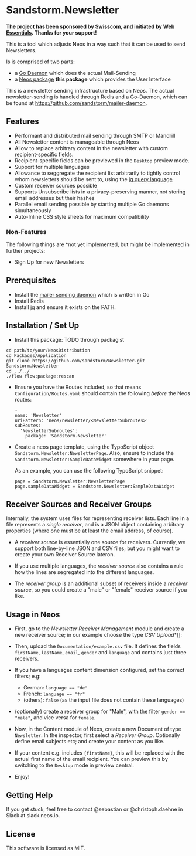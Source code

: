 # Sandstorm.Newsletter

**The project has been sponsored by [Swisscom](https://www.swisscom.ch), and initiated by [Web Essentials](http://www.web-essentials.asia/). Thanks for your support!**

This is a tool which adjusts Neos in a way such that it can be used to send Newsletters.

Is is comprised of two parts:

- a [Go Daemon](https://github.com/sandstorm/mailer-daemon) which does the actual Mail-Sending
- a [Neos package](https://github.com/sandstorm/Sandstorm.Newsletter) **this package** which provides the User Interface

This is a newsletter sending infrastructure based on Neos. The actual newsletter-sending is handled
through Redis and a Go-Daemon, which can be found at https://github.com/sandstorm/mailer-daemon.

## Features

* Performant and distributed mail sending through SMTP or Mandrill
* All Newsletter content is manageable through Neos
* Allow to replace arbitrary content in the newsletter with custom recipient-specific fields.
* Recipient-specific fields can be previewed in the `Desktop` preview mode.
* Support for multiple languages
* Allowance to seggregate the recipient list arbitrarily to tightly control whom newsletters should be sent to, using the [jq query language](https://stedolan.github.io/jq/manual/)
* Custom receiver sources possible
* Supports Unsubscribe lists in a privacy-preserving manner, not storing email addresses but their hashes
* Parallel email sending possible by starting multiple Go daemons simultaneously
* Auto-Inline CSS style sheets for maximum compatibility

### Non-Features

The following things are *not yet implemented, but might be implemented in further projects:

* Sign Up for new Newsletters

## Prerequisites

* Install the [mailer sending daemon](https://github.com/sandstorm/mailer-daemon/releases) which is written in Go
* Install Redis
* Install [jq](https://stedolan.github.io/jq/) and ensure it exists on the PATH.

## Installation / Set Up

* Install this package: TODO through packagist
```
cd path/to/your/NeosDistribution
cd Packages/Application
git clone https://github.com/sandstorm/Newsletter.git Sandstorm.Newsletter
cd ../../
./flow flow:package:rescan
```

* Ensure you have the Routes included, so that means `Configuration/Routes.yaml` should contain the following
  *before* the Neos routes:
  ```
  -
  name: 'Newsletter'
  uriPattern: 'neos/newsletter/<NewsletterSubroutes>'
  subRoutes:
    'NewsletterSubroutes':
      package: 'Sandstorm.Newsletter'

  ```

* Create a neos page template, using the TypoScript object `Sandstorm.Newsletter:NewsletterPage`.
  Also, ensure to include the `Sandstorm.Newsletter:SampleDataWidget` somewhere in your page.

  As an example, you can use the following TypoScript snippet:
  
  ```
  page = Sandstorm.Newsletter:NewsletterPage
  page.sampleDataWidget = Sandstorm.Newsletter:SampleDataWidget
  ```

## Receiver Sources and Receiver Groups

Internally, the system uses files for representing receiver lists. Each line in a file represents a *single receiver*,
and is a JSON object containing arbitrary properties (where one must be at least the email address, of course).

* A *receiver source* is essentially one source for receivers. Currently, we support both line-by-line JSON and CSV files;
  but you might want to create your own Receiver Source lateron.
  
* If you use multiple languages, the *receiver source* also contains a rule how the lines are segregated into the different languages.

* The *receiver group* is an additional subset of receivers inside a *receiver source*, so you could create a "male" or
  "female" receiver source if you like.


## Usage in Neos

* First, go to the *Newsletter Receiver Management* module and create a new receiver source; in our example choose the type *CSV Upload**[]: 

* Then, upload the `Documentation/example.csv` file. It defines the fields `firstName`, `lastName`, `email`, `gender` and `language` and contains just three receivers.

* If you have a languages content dimension configured, set the correct filters; e.g:

  * German: `language == "de"`
  * French: `language == "fr"`
  * (others): `false` (as the input file does not contain these languages)

* (optionally) create a receiver group for "Male", with the filter `gender == "male"`, and vice versa for `female`.

* Now, in the Content module of Neos, create a new Document of type `Newsletter`. In the inspector, first select a *Receiver Group*. Optionally define email subjects etc;
  and create your content as you like.
  
* If your content e.g. includes `{firstName}`, this will be replaced with the actual first name of the email recipient. You can preview this by switching to the `Desktop` mode
  in preview central.
  
* Enjoy!


## Getting Help

If you get stuck, feel free to contact @sebastian or @christoph.daehne in Slack at slack.neos.io.

## License

This software is licensed as MIT.